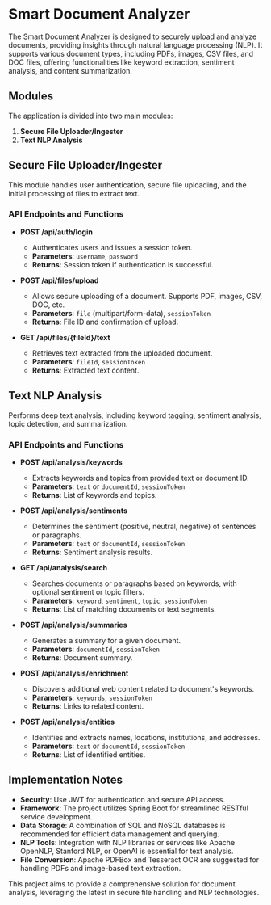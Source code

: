 # Smart Document Analyzer

The Smart Document Analyzer is designed to securely upload and analyze documents, providing insights through natural language processing (NLP). It supports various document types, including PDFs, images, CSV files, and DOC files, offering functionalities like keyword extraction, sentiment analysis, and content summarization.

## Modules

The application is divided into two main modules:

1. **Secure File Uploader/Ingester**
2. **Text NLP Analysis**

## Secure File Uploader/Ingester

This module handles user authentication, secure file uploading, and the initial processing of files to extract text.

### API Endpoints and Functions

- **POST /api/auth/login**
  - Authenticates users and issues a session token.
  - **Parameters**: `username`, `password`
  - **Returns**: Session token if authentication is successful.

- **POST /api/files/upload**
  - Allows secure uploading of a document. Supports PDF, images, CSV, DOC, etc.
  - **Parameters**: `file` (multipart/form-data), `sessionToken`
  - **Returns**: File ID and confirmation of upload.

- **GET /api/files/{fileId}/text**
  - Retrieves text extracted from the uploaded document.
  - **Parameters**: `fileId`, `sessionToken`
  - **Returns**: Extracted text content.

## Text NLP Analysis

Performs deep text analysis, including keyword tagging, sentiment analysis, topic detection, and summarization.

### API Endpoints and Functions

- **POST /api/analysis/keywords**
  - Extracts keywords and topics from provided text or document ID.
  - **Parameters**: `text` or `documentId`, `sessionToken`
  - **Returns**: List of keywords and topics.

- **POST /api/analysis/sentiments**
  - Determines the sentiment (positive, neutral, negative) of sentences or paragraphs.
  - **Parameters**: `text` or `documentId`, `sessionToken`
  - **Returns**: Sentiment analysis results.

- **GET /api/analysis/search**
  - Searches documents or paragraphs based on keywords, with optional sentiment or topic filters.
  - **Parameters**: `keyword`, `sentiment`, `topic`, `sessionToken`
  - **Returns**: List of matching documents or text segments.

- **POST /api/analysis/summaries**
  - Generates a summary for a given document.
  - **Parameters**: `documentId`, `sessionToken`
  - **Returns**: Document summary.

- **POST /api/analysis/enrichment**
  - Discovers additional web content related to document's keywords.
  - **Parameters**: `keywords`, `sessionToken`
  - **Returns**: Links to related content.

- **POST /api/analysis/entities**
  - Identifies and extracts names, locations, institutions, and addresses.
  - **Parameters**: `text` or `documentId`, `sessionToken`
  - **Returns**: List of identified entities.

## Implementation Notes

- **Security**: Use JWT for authentication and secure API access.
- **Framework**: The project utilizes Spring Boot for streamlined RESTful service development.
- **Data Storage**: A combination of SQL and NoSQL databases is recommended for efficient data management and querying.
- **NLP Tools**: Integration with NLP libraries or services like Apache OpenNLP, Stanford NLP, or OpenAI is essential for text analysis.
- **File Conversion**: Apache PDFBox and Tesseract OCR are suggested for handling PDFs and image-based text extraction.


This project aims to provide a comprehensive solution for document analysis, leveraging the latest in secure file handling and NLP technologies.
